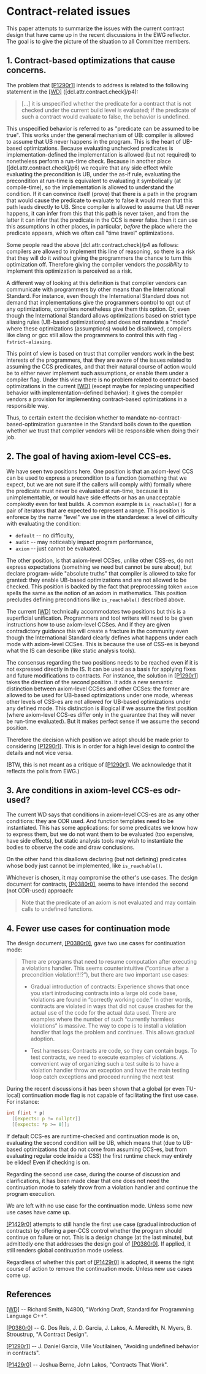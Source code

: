 Contract-related issues
=======================


This paper attempts to summarize the issues with the current contract design that have came up
in the recent discussions in the EWG reflector. The goal is to give the picture of the situation to all Committee members.



1\. Contract-based optimizations that cause concerns.
----------------------------------------------------

The problem that [[P1290r1]][3] intends to address is related to the following statement in the [[WD]][1] ([dcl.attr.contract.check]/p4):

> [...] it is unspecified whether the predicate for a contract that is not checked under the current build level is evaluated;
  if the predicate of such a contract would evaluate to false, the behavior is undefined.


This unspecified behavior is referred to as "predicate can be assumed to be true". This works under the general mechanism of UB: compiler is allowed to assume that UB never happens in the program. This is the heart of UB-based optimizations. Because evaluating unchecked predicates is implementation-defined the implementation is allowed (but not required) to nonetheless perform a run-time check. Because in another place ([dcl.attr.contract.check]/p6) we require that any side effect while evaluating the precondition is UB, under the as-if rule, evaluating the precondition at run-time is equivalent to evaluating it symbolically (at compile-time), so the implementation is allowed to understand the condition. If it can convince itself (prove) that there is a path in the program that would cause the predicate to evaluate to false it would mean that this path leads directly to UB. Since compiler is allowed to assume that UB never happens, it can infer from this that this path is never taken, and from the latter it can infer that the predicate in the CCS is never false. then it can use this assumptions in other places, in particular, *before* the place where the predicate appears, which we often call "time travel" optimizations.

Some people read the above [dcl.attr.contract.check]/p4 as follows: compilers are allowed to implement this line of reasoning, so there is a risk that they will do it *without* giving the programmers the chance to turn this optimization off. Therefore giving the compiler vendors the *possibility* to implement this optimization is perceived as a risk.

A different way of looking at this definition is that compiler vendors can communicate with programmers by other means than the International Standard. For instance, even though the International Standard does not demand that implementations give the programmers control to opt out of any optimizations, compilers nonetheless give them this option. Or, even though the International Standard allows optimizations based on strict type aliasing rules (UB-based optimizations) and does not mandate a "mode" where these optimizations (assumptions) would be disallowed, compilers like clang or gcc still allow the programmers to control this with flag `-fstrict-aliasing`.

This point of view is based on trust that compiler vendors work in the best interests of the programmers, that they are aware of the issues related to assuming the CCS predicates, and that their natural course of action would be to either never implement such assumptions, or enable them under a compiler flag. Under this view there is no problem related to contract-based optimizations in the current [[WD]][1] (except maybe for replacing unspecified behavior with implementation-defined behavior): it gives the compiler vendors a provision for implementing contract-based optimizations in a responsible way.

Thus, to certain extent the decision whether to mandate no-contract-based-optimization guarantee in the Standard boils down to the question whether we trust that compiler vendors will be responsible when doing their job.


2\. The goal of having axiom-level CCS-es.
-----------------------------------------

We have seen two positions here. One position is that an axiom-level CCS can be used to express a precondition to a function (something that we expect, but we are not sure if the callers will comply with) formally where the predicate must never be evaluated at run-time, because it is unimplementable, or would have side effects or has an unacceptable complexity even for test builds. A common example is `is_reachable()` for a pair of iterators that are expected to represent a range. This position is enforece by the name "level" we use in the standardese: a level of difficulty with evaluating the condition:

* `default` -- no difficulty,
* `audit` -- may noticeably impact program performance,
* `axiom` -- just cannot be evaluated.

The other position, is that axiom-level CCSes, unlike other CSS-es, do not express expectations (something we need but cannot be sure about), but declare program-wide "absolute truths" that compiler is allowed to take for granted: they enable UB-based optimizations and are not allowed to be checked. This position is backed by the fact that preprocessing token `axiom` spells the same as the notion of an axiom in mathematics. This position precludes defining preconditions like `is_reachable()` described above.

The current [[WD]][1] technically accommodates two positions but this is a superficial unification. Programmers and tool writers will need to be given instructions how to use axiom-level CCSes. And if they are given contradictory guidance this will create a fracture in the community even though the International Standard clearly defines what happens under each mode with axiom-level CCSes. This is because the use of CSS-es is beyond what the IS can describe (like static analysis tools).

The consensus regarding the two positions needs to be reached even if it is not expressed directly in the IS. It can be used as a basis for applying fixes and future modifications to contracts. For instance, the solution in [[P1290r1]][3] takes the direction of the second position. It adds a new semantic distinction between axiom-level CCSes and other CCSes: the former are allowed to be used for UB-based optimizations under one mode, whereas other levels of CSS-es are not allowed for UB-based optimizations under any defined mode. This distinction is illogical if we assume the first position (where axiom-level CCS-es differ only in the guarantee that they will never be run-time evaluated). But it makes perfect sense if we assume the second position.

Therefore the decision which position we adopt should be made prior to considering [[P1290r1]][3]. This is in order for a high level design to control the details and not vice versa.

(BTW, this is not meant as a critique of [[P1290r1]][3]. We acknowledge that it reflects the polls from EWG.)


3\. Are conditions in axiom-level CCS-es odr-used?
-------------------------------------------------

The current WD says that conditions in axiom-level CCS-es are as any other conditions: they are ODR used. And function templates need to be instantiated. This has some applications: for some predicates we know how to express them, but we do not want them to be evaluated (too expensive, have side effects), but static analysis tools may wish to instantiate the bodies to observe the code and draw conclusions.

On the other hand this disallows declaring (but not defining) predicates whose body just cannot be implemented, like `is_reachable()`.

Whichever is chosen, it may compromise the other's use cases. The design document for contracts, [[P0380r0]][2], seems to have intended the second (not ODR-used) approach:

> Note that the predicate of an axiom is not evaluated and may contain calls to undefined functions.



4\. Fewer use cases for continuation mode
----------------------------------------

The design document, [[P0380r0]][2], gave two use cases for continuation mode:

> There are programs that need to resume computation after executing a violations handler. This seems counterintuitive (“continue after a precondition violation!!!?”), but there are two important use cases:
>
> * Gradual introduction of contracts:  Experience shows that once you start introducing contracts into a large old code base, violations are found in “correctly working code.” In other words, contracts are violated in ways that did not cause crashes for the actual use of the code for the actual data used. There are examples where the number of such “currently harmless violations” is massive. The way to cope is to install a violation handler that logs the problem and continues. This allows gradual adoption.
>
> * Test harnesses: Contracts are code, so they can contain bugs. To test contracts, we need to execute examples of violations. A convenient way of organizing such a test suite is to have a violation handler throw an exception and have the main testing loop catch exceptions and proceed running the next test


During the recent discussions it has been shown that a global (or even TU-local) continuation mode flag is not capable of facilitating the first use case. For instance:

```c++
int f(int * p)
  [[expects: p != nullptr]]
  [[expects: *p >= 0]];
```

If default CCS-es are runtime-checked and continuation mode is on, evaluating the second condition will be UB, which means that (due to UB-based optimizations that do not come from assuming CCS-es, but from evaluating regular code inside a CSS) the first runtime check may entirely be elided! Even if checking is on.

Regarding the second use case, during the course of discussion and clarifications, it has been made clear that one does not need the continuation mode to safely throw from a violation handler and continue the program execution.

We are left with no use case for the continuation mode. Unless some new use cases have came up.

[[P1429r0]][4] attempts to still handle the first use case (gradual introduction of contracts) by offering a per-CCS control whether the program should continue on failure or not. This is a design change (at the last minute), but admittedly one that addresses the design goal of [[P0380r0]][2]. If applied, it still renders global continuation mode useless.

Regardless of whether this part of [[P1429r0]][4] is adopted, it seems the right course of action to remove the continuation mode. Unless new use cases come up.


References
----------

[1]: http://www.open-std.org/jtc1/sc22/wg21/docs/papers/2019/n4800.pdf
[[WD]](http://www.open-std.org/jtc1/sc22/wg21/docs/papers/2019/n4800.pdf) -- Richard Smith, N4800, "Working Draft, Standard for Programming Language C++".

[2]: http://www.open-std.org/jtc1/sc22/wg21/docs/papers/2016/p0380r0.pdf
[[P0380r0]](http://www.open-std.org/jtc1/sc22/wg21/docs/papers/2016/p0380r0.pdf) -- G. Dos Reis, J. D. Garcia, J. Lakos, A. Meredith, N. Myers, B. Stroustrup, "A Contract Design".

[3]: http://www.open-std.org/jtc1/sc22/wg21/docs/papers/2019/p1290r1.pdf
[[P1290r1]](http://www.open-std.org/jtc1/sc22/wg21/docs/papers/2019/p1290r1.pdf) -- J. Daniel Garcia, Ville Voutilainen, "Avoiding undefined behavior in contracts".

[4]: http://www.open-std.org/jtc1/sc22/wg21/docs/papers/2019/p1429r0.pdf
[[P1429r0]](http://www.open-std.org/jtc1/sc22/wg21/docs/papers/2019/p1429r0.pdf) --  	Joshua Berne, John Lakos, "Contracts That Work".

